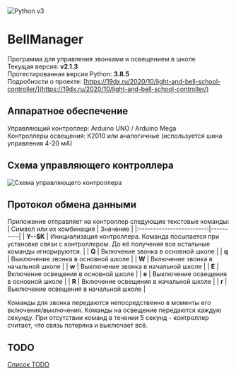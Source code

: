![Python v3](https://img.shields.io/badge/Python-v3-blue)

# BellManager
Программа для управления звонками и освещением в школе    
Текущая версия: **v2.1.3**    
Протестированная версия Python: **3.8.5**    
Подробности о проекте: [https://19dx.ru/2020/10/light-and-bell-school-controller/](https://19dx.ru/2020/10/light-and-bell-school-controller/)

## Аппаратное обеспечение
Управляющий контроллер: Arduino UNO / Arduino Mega    
Контроллеры освещения: К2010 или аналогичные (используется шина управления 4-20 мА)

## Схема управляющего контроллера
![Схема управляющего контроллера](https://19dx.ru/wp-content/uploads/2020/10/BellManager.png)

## Протокол обмена данными
Приложение отправляет на контроллер следующие текстовые команды:    
| Символ или их комбинация | Значение |
|:------------------------:|----------|
| **Y--$K** | Инициализация контроллера. Команда посылается при установке связи с контроллером. До её получения все остальные команды игнорируются. |
| **Q** | Включение звонка в основной школе |
| **q** | Выключение звонка в основной школе |
| **W** | Включение звонка в начальной школе |
| **w** | Выключение звонка в начальной школе |
| **E** | Включение освещения в основной школе |
| **e** | Выключение освещения в основной школе |
| **R** | Включение освещения в начальной школе |
| **r** | Выключение освещения в начальной школе |

Команды для звонка передаются непосредственно в моменты его включения/выключения. Команды на освещение передаются каждую секунду. При отсутствии команд в течении 5 секунд - контроллер считает, что связь потеряна и выключает всё.

## TODO
[Список TODO](https://github.com/student-proger/BellManager/labels/todo)